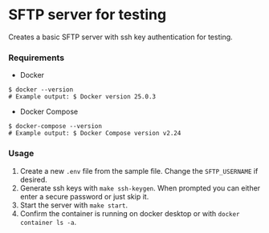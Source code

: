 # SFTP server for testing

Creates a basic SFTP server with ssh key authentication for testing.

### Requirements

- Docker
```
$ docker --version
# Example output: $ Docker version 25.0.3
```

- Docker Compose
```
$ docker-compose --version
# Example output: $ Docker Compose version v2.24
```

### Usage

1. Create a new `.env` file from the sample file. Change the `SFTP_USERNAME` if desired.
2. Generate ssh keys with `make ssh-keygen`. When prompted you can either enter a secure password or just skip it.
3. Start the server with `make start`.
4. Confirm the container is running on docker desktop or with `docker container ls -a`.
